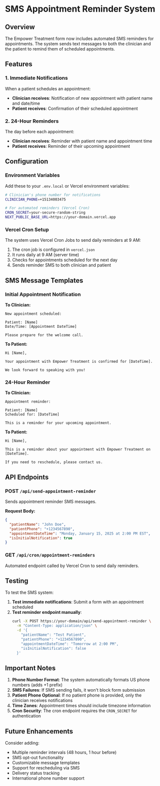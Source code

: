 # SMS Appointment Reminder System

## Overview

The Empower Treatment form now includes automated SMS reminders for appointments. The system sends text messages to both the clinician and the patient to remind them of scheduled appointments.

## Features

### 1. Immediate Notifications
When a patient schedules an appointment:
- **Clinician receives**: Notification of new appointment with patient name and date/time
- **Patient receives**: Confirmation of their scheduled appointment

### 2. 24-Hour Reminders
The day before each appointment:
- **Clinician receives**: Reminder with patient name and appointment time
- **Patient receives**: Reminder of their upcoming appointment

## Configuration

### Environment Variables

Add these to your `.env.local` or Vercel environment variables:

```bash
# Clinician's phone number for notifications
CLINICIAN_PHONE=+15134003475

# For automated reminders (Vercel Cron)
CRON_SECRET=your-secure-random-string
NEXT_PUBLIC_BASE_URL=https://your-domain.vercel.app
```

### Vercel Cron Setup

The system uses Vercel Cron Jobs to send daily reminders at 9 AM:

1. The cron job is configured in `vercel.json`
2. It runs daily at 9 AM (server time)
3. Checks for appointments scheduled for the next day
4. Sends reminder SMS to both clinician and patient

## SMS Message Templates

### Initial Appointment Notification

**To Clinician:**
```
New appointment scheduled:

Patient: [Name]
Date/Time: [Appointment DateTime]

Please prepare for the welcome call.
```

**To Patient:**
```
Hi [Name],

Your appointment with Empower Treatment is confirmed for [DateTime].

We look forward to speaking with you!
```

### 24-Hour Reminder

**To Clinician:**
```
Appointment reminder:

Patient: [Name]
Scheduled for: [DateTime]

This is a reminder for your upcoming appointment.
```

**To Patient:**
```
Hi [Name],

This is a reminder about your appointment with Empower Treatment on [DateTime].

If you need to reschedule, please contact us.
```

## API Endpoints

### POST `/api/send-appointment-reminder`

Sends appointment reminder SMS messages.

**Request Body:**
```json
{
  "patientName": "John Doe",
  "patientPhone": "+1234567890",
  "appointmentDateTime": "Monday, January 15, 2025 at 2:00 PM EST",
  "isInitialNotification": true
}
```

### GET `/api/cron/appointment-reminders`

Automated endpoint called by Vercel Cron to send daily reminders.

## Testing

To test the SMS system:

1. **Test immediate notifications**: Submit a form with an appointment scheduled
2. **Test reminder endpoint manually**:
   ```bash
   curl -X POST https://your-domain/api/send-appointment-reminder \
     -H "Content-Type: application/json" \
     -d '{
       "patientName": "Test Patient",
       "patientPhone": "+1234567890",
       "appointmentDateTime": "Tomorrow at 2:00 PM",
       "isInitialNotification": false
     }'
   ```

## Important Notes

1. **Phone Number Format**: The system automatically formats US phone numbers (adds +1 prefix)
2. **SMS Failures**: If SMS sending fails, it won't block form submission
3. **Patient Phone Optional**: If no patient phone is provided, only the clinician receives notifications
4. **Time Zones**: Appointment times should include timezone information
5. **Cron Security**: The cron endpoint requires the `CRON_SECRET` for authentication

## Future Enhancements

Consider adding:
- Multiple reminder intervals (48 hours, 1 hour before)
- SMS opt-out functionality
- Customizable message templates
- Support for rescheduling via SMS
- Delivery status tracking
- International phone number support